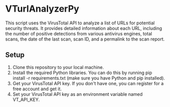 # VTurlAnalyzerPy
This script uses the VirusTotal API to analyze a list of URLs for potential security threats. It provides detailed information about each URL, including the number of positive detections from various antivirus engines, total scans, the date of the last scan, scan ID, and a permalink to the scan report.

## Setup

1. Clone this repository to your local machine.
2. Install the required Python libraries. You can do this by running pip install -r requirements.txt (make sure you have Python and pip installed).
3. Get your VirusTotal API key. If you don't have one, you can register for a free account and get it.
4. Set your VirusTotal API key as an environment variable named VT_API_KEY.
